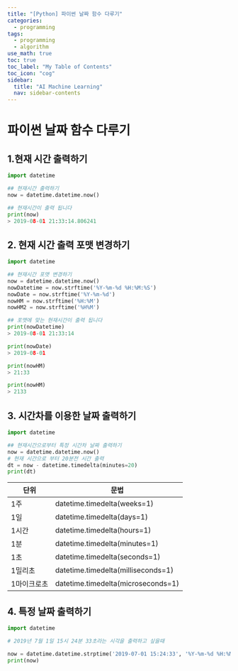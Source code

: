 ```yaml
---
title: "[Python] 파이썬 날짜 함수 다루기" 
categories:
  - programming
tags:
  - programming
  - algorithm
use_math: true
toc: true
toc_label: "My Table of Contents"
toc_icon: "cog"
sidebar:
  title: "AI Machine Learning"
  nav: sidebar-contents
---
```


# 파이썬 날짜 함수 다루기

## 1.현재 시간 출력하기 

```python
import datetime 

## 현재시간 출력하기
now = datetime.datetime.now()

## 현재시간이 출력 됩니다
print(now)
> 2019-08-01 21:33:14.806241
```

## 2. 현재 시간 출력 포맷 변경하기

```python
import datetime 

## 현재시간 포맷 변경하기
now = datetime.datetime.now()
nowDatetime = now.strftime('%Y-%m-%d %H:%M:%S')
nowDate = now.strftime('%Y-%m-%d')
nowHM = now.strftime('%H:%M')
nowHM2 = now.strftime('%H%M')

## 포맷에 맞는 현재시간이 출력 됩니다
print(nowDatetime)
> 2019-08-01 21:33:14

print(nowDate)
> 2019-08-01

print(nowHM)
> 21:33

print(nowHM)
> 2133
```

## 3. 시간차를 이용한 날짜 출력하기
```python
import datetime 

## 현재시간으로부터 특정 시간차 날짜 출력하기
now = datetime.datetime.now() 
# 현재 시간으로 부터 20분전 시간 출력
dt = now - datetime.timedelta(minutes=20)
print(dt) 
````

단위 | 문법
-----|-----
1주 | datetime.timedelta(weeks=1)
1일 | datetime.timedelta(days=1)
1시간 | datetime.timedelta(hours=1)
1분 | datetime.timedelta(minutes=1)
1초 | datetime.timedelta(seconds=1)
1밀리초 | datetime.timedelta(milliseconds=1)
1마이크로초 | datetime.timedelta(microseconds=1)

## 4. 특정 날짜 출력하기

```python
import datetime 

# 2019년 7월 1일 15시 24분 33초라는 시각을 출력하고 싶을때

now = datetime.datetime.strptime('2019-07-01 15:24:33', '%Y-%m-%d %H:%M:%S')
print(now)
```
